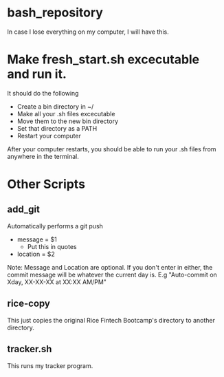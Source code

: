 # bash_repository
In case I lose everything on my computer, I will have this.
# Make fresh_start.sh excecutable and run it.
It should do the following
* Create a bin directory in ~/
* Make all your .sh files excecutable
* Move them to the new bin directory
* Set that directory as a PATH
* Restart your computer

After your computer restarts, you should be able to run your .sh files from anywhere in the terminal.

# Other Scripts 

## add_git
Automatically performs a git push
* message = $1
  * Put this in quotes
* location = $2

Note: Message and Location are optional. If you don't enter in either, the commit message will be whatever the current day is.
E.g "Auto-commit on Xday, XX-XX-XX at XX:XX AM/PM"

## rice-copy
This just copies the original Rice Fintech Bootcamp's directory to another directory.

## tracker.sh
This runs my tracker program.
